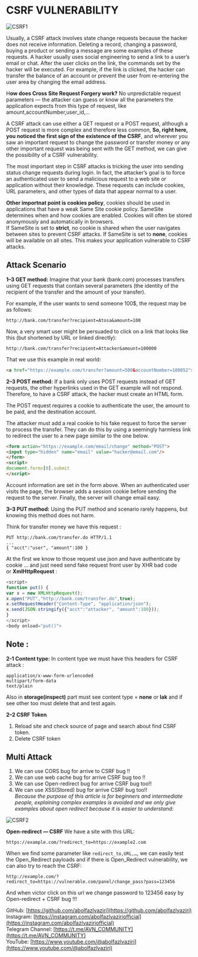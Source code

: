 # CSRF VULNERABILITY

![CSRF1](https://github.com/user-attachments/assets/74bc82cd-e65e-4a5a-a10d-51dfbb88fc42)

Usually, a CSRF attack involves state change requests because the hacker does not receive information. Deleting a record, changing a password, buying a product or sending a message are some examples of these requests. A hacker usually uses social engineering to send a link to a user’s email or chat. After the user clicks on the link, the commands set by the hacker will be executed. For example, if the link is clicked, the hacker can transfer the balance of an account or prevent the user from re-entering the user area by changing the email address.

H**ow does Cross Site Request Forgery work?** No unpredictable request parameters — the attacker can guess or know all the parameters the application expects from this type of request, like amount,accountNumber,user_id,…

A CSRF attack can use either a GET request or a POST request, although a POST request is more complex and therefore less common, **So, right here, you noticed the first sign of the existence of the CSRF**, and wherever you saw an important request to change the password or transfer money or any other important request was being sent with the GET method, we can give the possibility of a CSRF vulnerability.

The most important step in CSRF attacks is tricking the user into sending status change requests during login. In fact, the attacker’s goal is to force an authenticated user to send a malicious request to a web site or application without their knowledge. These requests can include cookies, URL parameters, and other types of data that appear normal to a user.

**Other importnat point is cookies policy**, cookies should be used in applications that have a weak Same Site cookie policy. SameSite determines when and how cookies are enabled. Cookies will often be stored anonymously and automatically in browsers.  
If SameSite is set to **strict**, no cookie is shared when the user navigates between sites to prevent CSRF attacks. If SameSite is set to **none**, cookies will be available on all sites. This makes your application vulnerable to CSRF attacks.

## Attack Scenario
**1–3 GET method:** Imagine that your bank (bank.com) processes transfers using GET requests that contain several parameters (the identity of the recipient of the transfer and the amount of your transfer).

For example, if the user wants to send someone 100$, the request may be as follows:

```
http://bank.com/transfer?recipient=Atosa&amount=100
```

Now, a very smart user might be persuaded to click on a link that looks like this (but shortened by URL or linked directly):

```
http://bank.com/transfer?recipient=Attacker&amount=100000
```

That we use this example in real world:

```html
<a href="https://example.com/transfer?amount=500&accountNumber=100852">Click here to get more information</a>.
```

**2–3 POST method:** If a bank only uses POST requests instead of GET requests, the other hyperlinks used in the GET example will not respond. Therefore, to have a CSRF attack, the hacker must create an HTML form.

The POST request requires a cookie to authenticate the user, the amount to be paid, and the destination account.

The attacker must add a real cookie to his fake request to force the server to process the transfer. They can do this by using a seemingly harmless link to redirect the user to a new page similar to the one below.

```html
<form action="https://example.com/email/change" method="POST">  
<input type="hidden" name="email" value="hacker@email.com"/>  
</form>  
<script>  
document.forms[0].submit  
</script>
```

Account information are set in the form above. When an authenticated user visits the page, the browser adds a session cookie before sending the request to the server. Finally, the server will change email easy.

**3–3 PUT method:** Using the PUT method and scenario rarely happens, but knowing this method does not harm.

Think for transfer money we have this request :

```http
PUT http://bank.com/transfer.do HTTP/1.1  
...  
{ "acct":"user", "amount":100 }
```

At the first we know to those request use json and have authenticate by cookie … and just need send fake request front user by XHR bad code or **XmlHttpRequest** :

```js
<script>  
function put() {  
var x = new XMLHttpRequest();  
x.open("PUT","http://bank.com/transfer.do",true);  
x.setRequestHeader("Content-Type", "application/json");  
x.send(JSON.stringify({"acct":"attacker", "amount":100}));   
}  
</script>  
<body onload="put()">
```

## Note :
**2-1 Content type:** In content type we must have this headers for CSRF attack :

```http
application/x-www-form-urlencoded  
multipart/form-data  
text/plain
```

Also in **storage(inspect)** part must see content type = **none** or **lak** and if see other too must delete that and test again.

**2–2 CSRF Token** 
1. Reload site and check source of page and search about find CSRF token.  
2. Delete CSRF token

## Multi Attack
1. We can use CORS bug for arrive to CSRF bug !!  
2. We can use web cache bug for arrive CSRF bug too !!  
3. We can use Open-redirect bug for arrive CSRF bug too!!  
4. We can use XSS(Stored) bug for arrive CSRF bug too!!  
_Because the purpose of this article is for beginners and intermediate people, explaining complex examples is avoided and we only give examples about open redirect because it is easier to understand:_

![CSRF2](https://github.com/user-attachments/assets/2f8b6ec0-f625-4d91-a071-68bc491990c9)


**Open-redirect — CSRF**
We have a site with this URL:
```
https://example.com/?redirect_to=https://example2.com
```

When we find some parameter like `redirect_to,URL,…`, we can easily test the Open_Redirect payloads and if there is Open_Redirect vulnerability, we can also try to reach the CSRF:
```
http://example.com/?redirect_to=https://vulnerable.com/panel/change_pass?pass=123456
```

And when victor click on this url we change password to 123456 easy by Open-redirect + CSRF bug !!!

GitHub: [https://github.com/abolfazlvaziri](https://github.com/abolfazlvaziri)  
Instagram: [https://instagram.com/abolfazlvaziriofficial](https://instagram.com/abolfazlvaziriofficial)  
Telegram Channel: [https://t.me/AVN_COMMUNITY](https://t.me/AVN_COMMUNITY)  
YouTube: [https://www.youtube.com/@abolfazlvaziri](https://www.youtube.com/@abolfazlvaziri)



